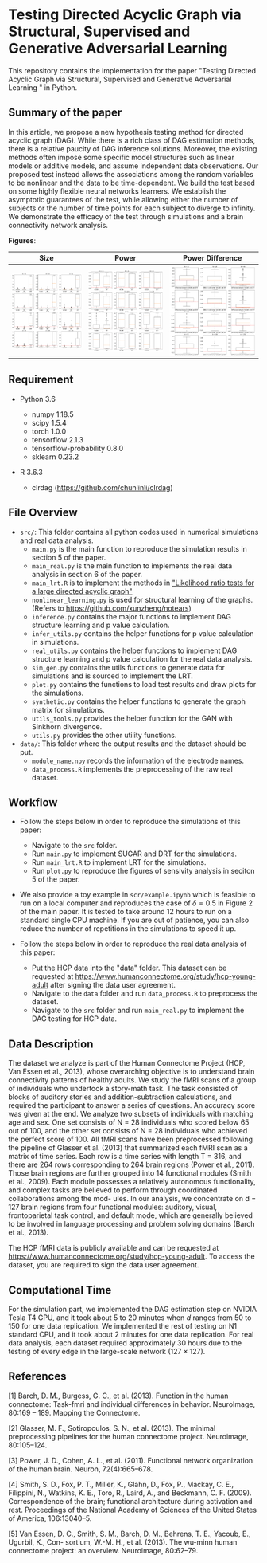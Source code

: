 # Testing Directed Acyclic Graph via Structural, Supervised and Generative Adversarial Learning

This repository contains the implementation for the paper "Testing Directed Acyclic Graph via Structural, Supervised and Generative Adversarial Learning
" in Python. 

## Summary of the paper

In this article, we propose a new hypothesis testing method for directed acyclic graph (DAG). While there is a rich class of DAG estimation methods, there is a relative paucity of DAG inference solutions. Moreover, the existing methods often impose some specific model structures such as linear models or additive models, and assume independent data observations. Our proposed test instead allows the associations among the random variables to be nonlinear and the data to be time-dependent. We build the test based on some highly flexible neural networks learners. We establish the asymptotic guarantees of the test, while allowing either the number of subjects or the number of time points for each subject to diverge to infinity. We demonstrate the efficacy of the test through simulations and a brain connectivity network analysis.   


**Figures**:  

| Size | Power | Power Difference |
| :-------:    |  :-------: |  :-------: |
| <img align="center" src="sim_null.png" alt="drawing" width="500">   | <img align="center" src="sim_alter.png" alt="drawing" width="500" >  | <img align="center" src="sim_diff.png" alt="drawing" width="500" >  

## Requirement

+ Python 3.6
    + numpy 1.18.5
    + scipy 1.5.4
    + torch 1.0.0
    + tensorflow 2.1.3
    + tensorflow-probability 0.8.0
    + sklearn 0.23.2

+ R 3.6.3
    + clrdag (https://github.com/chunlinli/clrdag)


## File Overview
- `src/`: This folder contains all python codes used in numerical simulations and real data analysis.
  - `main.py` is the main function to reproduce the simulation results in section 5 of the paper.
  - `main_real.py` is the main function to implements the real data analysis in section 6 of the paper.
  - `main_lrt.R` is to implement the methods in ["Likelihood ratio tests for a large directed acyclic graph"](https://www.ncbi.nlm.nih.gov/pmc/articles/PMC7508303/)
  - `nonlinear_learning.py` is used for structural learning of the graphs. (Refers to https://github.com/xunzheng/notears)
  - `inference.py` contains the major functions to implement DAG structure learning and p value calculation.
  - `infer_utils.py` contains the helper functions for p value calculation in simulations.
  - `real_utils.py` contains the helper functions to implement DAG structure learning and p value calculation for the real data analysis.
  - `sim_gen.py` contains the utils functions to generate data for simulations and is sourced to implement the LRT.
  - `plot.py` contains the functions to load test results and draw plots for the simulations.
  - `synthetic.py` contains the helper functions to generate the graph matrix for simulations.
  - `utils_tools.py` provides the helper function for the GAN with Sinkhorn divergence.
  - `utils.py` provides the other utility functions.
- `data/`: This folder where the output results and the dataset should be put.
  - `module_name.npy` records the information of the electrode names. 
  - `data_process.R` implements the preprocessing of the raw real dataset.

## Workflow

- Follow the steps below in order to reproduce the simulations of this paper:
    -  Navigate to the `src` folder.
    -  Run `main.py` to implement SUGAR and DRT for the simulations.
    -  Run `main_lrt.R` to implement LRT for the simulations.
    -  Run `plot.py` to reproduce the figures of sensivity analysis in seciton 5 of the paper.

- We also provide a toy example in `scr/example.ipynb` which is feasible to run on a local computer and reproduces the case of $\delta=0.5$ in Figure 2 of the main paper. It is tested to take around 12 hours to run on a standard single CPU machine. If you are out of patience, you can also reduce the number of repetitions in the simulations to speed it up.

- Follow the steps below in order to reproduce the real data analysis of this paper:
    -  Put the HCP data into the "data" folder. This dataset can be requested at https://www.humanconnectome.org/study/hcp-young-adult after signing the data user agreement.
    -  Navigate to the `data` folder and run `data_process.R` to preprocess the dataset.
    -  Navigate to the `src` folder and run `main_real.py` to implement the DAG testing for HCP data.

## Data Description

The dataset we analyze is part of the Human Connectome Project (HCP, Van Essen et al., 2013), whose overarching objective is to understand brain connectivity patterns of healthy adults. We study the fMRI scans of a group of individuals who undertook a story-math task. The task consisted of blocks of auditory stories and addition-subtraction calculations, and required the participant to answer a series of questions. An accuracy score was given at the end. We analyze two subsets of individuals with matching age and sex. One set consists of N = 28 individuals who scored below 65 out of 100, and the other set consists of N = 28 individuals who achieved the perfect score of 100. All fMRI scans have been preprocessed following the
pipeline of Glasser et al. (2013) that summarized each fMRI scan as a matrix of time series. Each row is a time series with length T = 316, and there are 264 rows corresponding to 264 brain regions (Power et al., 2011). Those brain regions are further grouped into 14 functional
modules (Smith et al., 2009). Each module possesses a relatively autonomous functionality,
and complex tasks are believed to perform through coordinated collaborations among the mod-
ules. In our analysis, we concentrate on d = 127 brain regions from four functional modules:
auditory, visual, frontoparietal task control, and default mode, which are generally believed to
be involved in language processing and problem solving domains (Barch et al., 2013).

The HCP fMRI data is publicly available and can be requested at https://www.humanconnectome.org/study/hcp-young-adult. To access the dataset, you are required to sign the data user agreement.


## Computational Time
For the simulation part, we implemented the DAG estimation step on NVIDIA Tesla T4 GPU, and it took about 5 to 20 minutes when $d$ ranges from 50 to 150 for one data replication. We implemented the rest of testing on N1 standard CPU, and it took about 2 minutes for one data replication. For real data analysis, each dataset required approximately 30 hours due to the testing of every edge in the large-scale network ($127 \times 127$).


## References
[1] Barch, D. M., Burgess, G. C., et al. (2013). Function in the human connectome: Task-fmri and
individual differences in behavior. NeuroImage, 80:169 – 189. Mapping the Connectome.

[2] Glasser, M. F., Sotiropoulos, S. N., et al. (2013). The minimal preprocessing pipelines for the
human connectome project. Neuroimage, 80:105–124.

[3] Power, J. D., Cohen, A. L., et al. (2011). Functional network organization of the human brain.
Neuron, 72(4):665–678.

[4] Smith, S. D., Fox, P. T., Miller, K., Glahn, D., Fox, P., Mackay, C. E., Filippini, N., Watkins,
K. E., Toro, R., Laird, A., and Beckmann, C. F. (2009). Correspondence of the brain;
functional architecture during activation and rest. Proceedings of the National Academy of
Sciences of the United States of America, 106:13040–5.

[5] Van Essen, D. C., Smith, S. M., Barch, D. M., Behrens, T. E., Yacoub, E., Ugurbil, K., Con-
sortium, W.-M. H., et al. (2013). The wu-minn human connectome project: an overview.
Neuroimage, 80:62–79.


